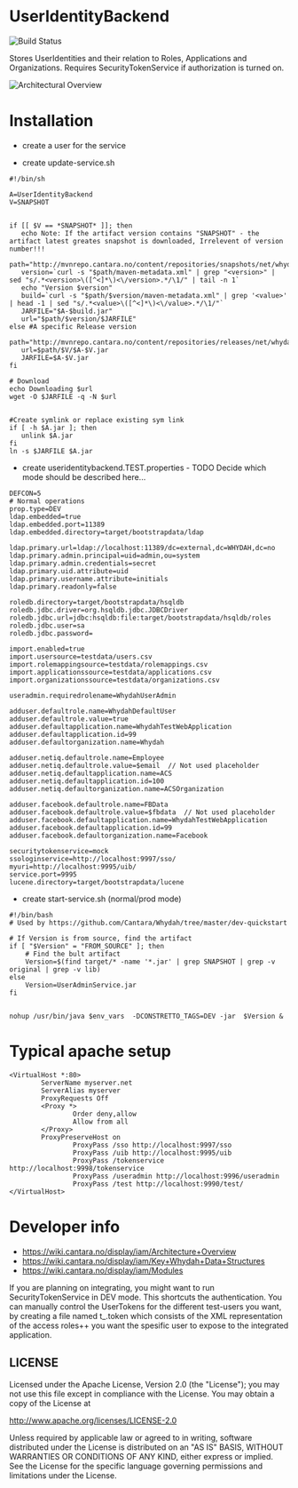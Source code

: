 UserIdentityBackend
===================

![Build Status](http://jenkins.capraconsulting.no/buildStatus/icon?job=Whydah-UserIdentityBackend)


Stores UserIdentities and their relation to Roles, Applications and Organizations.
Requires SecurityTokenService if authorization is turned on. 


![Architectural Overview](https://wiki.cantara.no/download/attachments/37388694/Whydah+infrastructure.png)


Installation
============



* create a user for the service

* create update-service.sh
```
#!/bin/sh

A=UserIdentityBackend
V=SNAPSHOT


if [[ $V == *SNAPSHOT* ]]; then
   echo Note: If the artifact version contains "SNAPSHOT" - the artifact latest greates snapshot is downloaded, Irrelevent of version number!!!
   path="http://mvnrepo.cantara.no/content/repositories/snapshots/net/whydah/identity/$A"
   version=`curl -s "$path/maven-metadata.xml" | grep "<version>" | sed "s/.*<version>\([^<]*\)<\/version>.*/\1/" | tail -n 1`
   echo "Version $version"
   build=`curl -s "$path/$version/maven-metadata.xml" | grep '<value>' | head -1 | sed "s/.*<value>\([^<]*\)<\/value>.*/\1/"`
   JARFILE="$A-$build.jar"
   url="$path/$version/$JARFILE"
else #A specific Release version
   path="http://mvnrepo.cantara.no/content/repositories/releases/net/whydah/identity/$A"
   url=$path/$V/$A-$V.jar
   JARFILE=$A-$V.jar
fi

# Download
echo Downloading $url
wget -O $JARFILE -q -N $url


#Create symlink or replace existing sym link
if [ -h $A.jar ]; then
   unlink $A.jar
fi
ln -s $JARFILE $A.jar
```




* create useridentitybackend.TEST.properties - TODO Decide which mode should be described here...

```
DEFCON=5
# Normal operations
prop.type=DEV
ldap.embedded=true
ldap.embedded.port=11389
ldap.embedded.directory=target/bootstrapdata/ldap

ldap.primary.url=ldap://localhost:11389/dc=external,dc=WHYDAH,dc=no
ldap.primary.admin.principal=uid=admin,ou=system
ldap.primary.admin.credentials=secret
ldap.primary.uid.attribute=uid
ldap.primary.username.attribute=initials
ldap.primary.readonly=false

roledb.directory=target/bootstrapdata/hsqldb
roledb.jdbc.driver=org.hsqldb.jdbc.JDBCDriver
roledb.jdbc.url=jdbc:hsqldb:file:target/bootstrapdata/hsqldb/roles
roledb.jdbc.user=sa
roledb.jdbc.password=

import.enabled=true
import.usersource=testdata/users.csv
import.rolemappingsource=testdata/rolemappings.csv
import.applicationssource=testdata/applications.csv
import.organizationssource=testdata/organizations.csv

useradmin.requiredrolename=WhydahUserAdmin

adduser.defaultrole.name=WhydahDefaultUser
adduser.defaultrole.value=true
adduser.defaultapplication.name=WhydahTestWebApplication
adduser.defaultapplication.id=99
adduser.defaultorganization.name=Whydah

adduser.netiq.defaultrole.name=Employee
adduser.netiq.defaultrole.value=$email  // Not used placeholder
adduser.netiq.defaultapplication.name=ACS
adduser.netiq.defaultapplication.id=100
adduser.netiq.defaultorganization.name=ACSOrganization

adduser.facebook.defaultrole.name=FBData
adduser.facebook.defaultrole.value=$fbdata  // Not used placeholder
adduser.facebook.defaultapplication.name=WhydahTestWebApplication
adduser.facebook.defaultapplication.id=99
adduser.facebook.defaultorganization.name=Facebook

securitytokenservice=mock
ssologinservice=http://localhost:9997/sso/
myuri=http://localhost:9995/uib/
service.port=9995
lucene.directory=target/bootstrapdata/lucene
```


* create start-service.sh (normal/prod mode)
```
#!/bin/bash
# Used by https://github.com/Cantara/Whydah/tree/master/dev-quickstart

# If Version is from source, find the artifact
if [ "$Version" = "FROM_SOURCE" ]; then
    # Find the bult artifact
    Version=$(find target/* -name '*.jar' | grep SNAPSHOT | grep -v original | grep -v lib)
else
    Version=UserAdminService.jar
fi


nohup /usr/bin/java $env_vars  -DCONSTRETTO_TAGS=DEV -jar  $Version &
```



Typical apache setup
====================

```
<VirtualHost *:80>
        ServerName myserver.net
        ServerAlias myserver
        ProxyRequests Off
        <Proxy *>
                Order deny,allow
                Allow from all
        </Proxy>
        ProxyPreserveHost on
                ProxyPass /sso http://localhost:9997/sso
                ProxyPass /uib http://localhost:9995/uib
                ProxyPass /tokenservice http://localhost:9998/tokenservice
                ProxyPass /useradmin http://localhost:9996/useradmin
                ProxyPass /test http://localhost:9990/test/
</VirtualHost>
```



Developer info
==============

* https://wiki.cantara.no/display/iam/Architecture+Overview
* https://wiki.cantara.no/display/iam/Key+Whydah+Data+Structures
* https://wiki.cantara.no/display/iam/Modules

If you are planning on integrating, you might want to run SecurityTokenService in DEV mode. This shortcuts the authentication.
You can manually control the UserTokens for the different test-users you want, by creating a file named t_<username>.token which
consists of the XML representation of the access roles++ you want the spesific user to expose to the integrated application.

## LICENSE

Licensed under the Apache License, Version 2.0 (the "License");
you may not use this file except in compliance with the License.
You may obtain a copy of the License at

<http://www.apache.org/licenses/LICENSE-2.0>

Unless required by applicable law or agreed to in writing, software
distributed under the License is distributed on an "AS IS" BASIS,
WITHOUT WARRANTIES OR CONDITIONS OF ANY KIND, either express or implied.
See the License for the specific language governing permissions and
limitations under the License.
